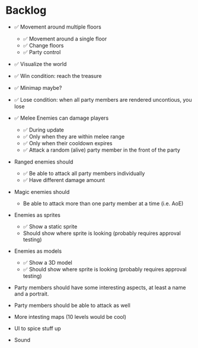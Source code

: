 # Backlog

- ✅ Movement around multiple floors
    - ✅ Movement around a single floor
    - ✅ Change floors
    - ✅ Party control
    
- ✅ Visualize the world

- ✅ Win condition: reach the treasure

- ✅ Minimap maybe?

- ✅ Lose condition: when all party members are rendered uncontious, you lose

- ✅ Melee Enemies can damage players
    - ✅ During update
    - ✅ Only when they are within melee range
    - ✅ Only when their cooldown expires
    - ✅ Attack a random (alive) party member in the front of the party
    
- Ranged enemies should
    - ✅ Be able to attack all party members individually
    - ✅ Have different damage amount
    
- Magic enemies should
    - Be able to attack more than one party member at a time (i.e. AoE)

- Enemies as sprites
    - ✅ Show a static sprite
    - Should show where sprite is looking (probably requires approval testing)

- Enemies as models
    - ✅ Show a 3D model
    - ✅ Should show where sprite is looking (probably requires approval testing)

- Party members should have some interesting aspects, at least a name and a portrait.

- Party members should be able to attack as well

- More intesting maps (10 levels would be cool)

- UI to spice stuff up

- Sound
